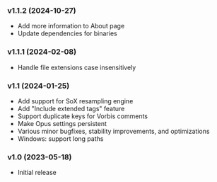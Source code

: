 ### v1.1.2 (2024-10-27)
- Add more information to About page
- Update dependencies for binaries

### v1.1.1 (2024-02-08)
- Handle file extensions case insensitively

### v1.1 (2024-01-25)
- Add support for SoX resampling engine
- Add "Include extended tags" feature
- Support duplicate keys for Vorbis comments
- Make Opus settings persistent
- Various minor bugfixes, stability improvements, and optimizations
- Windows: support long paths

### v1.0 (2023-05-18)
- Initial release
